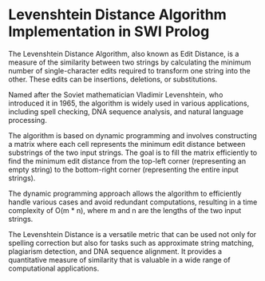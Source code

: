 # Levenshtein Distance Algorithm Implementation in SWI Prolog
The Levenshtein Distance Algorithm, also known as Edit Distance, is a measure of the similarity between two strings by calculating the minimum number of single-character edits required to transform one string into the other. These edits can be insertions, deletions, or substitutions.

Named after the Soviet mathematician Vladimir Levenshtein, who introduced it in 1965, the algorithm is widely used in various applications, including spell checking, DNA sequence analysis, and natural language processing.

The algorithm is based on dynamic programming and involves constructing a matrix where each cell represents the minimum edit distance between substrings of the two input strings. The goal is to fill the matrix efficiently to find the minimum edit distance from the top-left corner (representing an empty string) to the bottom-right corner (representing the entire input strings).

The dynamic programming approach allows the algorithm to efficiently handle various cases and avoid redundant computations, resulting in a time complexity of O(m * n), where m and n are the lengths of the two input strings.

The Levenshtein Distance is a versatile metric that can be used not only for spelling correction but also for tasks such as approximate string matching, plagiarism detection, and DNA sequence alignment. It provides a quantitative measure of similarity that is valuable in a wide range of computational applications.
